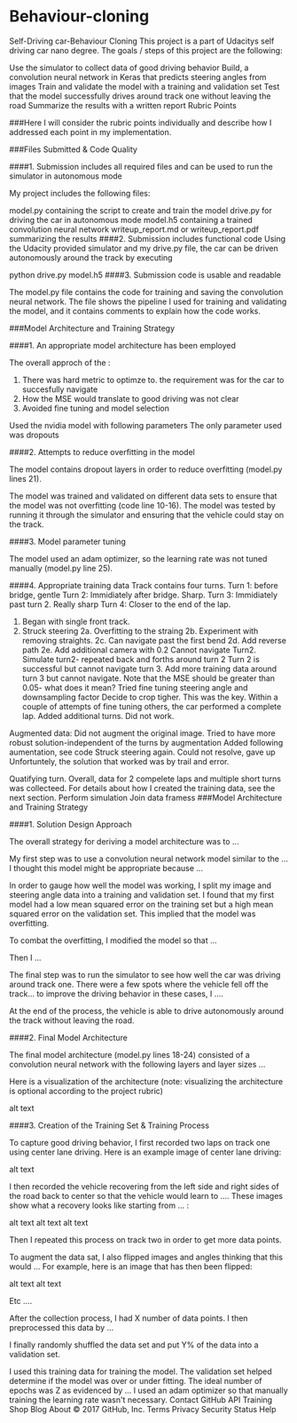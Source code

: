 # Behaviour-cloning
Self-Driving car-Behaviour Cloning
This project is a part of Udacitys self driving car nano degree.
The goals / steps of this project are the following:

Use the simulator to collect data of good driving behavior
Build, a convolution neural network in Keras that predicts steering angles from images
Train and validate the model with a training and validation set
Test that the model successfully drives around track one without leaving the road
Summarize the results with a written report
Rubric Points

###Here I will consider the rubric points individually and describe how I addressed each point in my implementation.

###Files Submitted & Code Quality

####1. Submission includes all required files and can be used to run the simulator in autonomous mode

My project includes the following files:

model.py containing the script to create and train the model
drive.py for driving the car in autonomous mode
model.h5 containing a trained convolution neural network
writeup_report.md or writeup_report.pdf summarizing the results
####2. Submission includes functional code Using the Udacity provided simulator and my drive.py file, the car can be driven autonomously around the track by executing

python drive.py model.h5
####3. Submission code is usable and readable

The model.py file contains the code for training and saving the convolution neural network. The file shows the pipeline I used for training and validating the model, and it contains comments to explain how the code works.

###Model Architecture and Training Strategy

####1. An appropriate model architecture has been employed

The overall approch of the :
1. There was hard metric to optimze to. the requirement was for the car to succesfully navigate
2. How the MSE would translate to good driving was not clear
3. Avoided fine tuning and model selection

Used the nvidia model with following parameters
The only parameter used was dropouts

####2. Attempts to reduce overfitting in the model

The model contains dropout layers in order to reduce overfitting (model.py lines 21).

The model was trained and validated on different data sets to ensure that the model was not overfitting (code line 10-16). The model was tested by running it through the simulator and ensuring that the vehicle could stay on the track.

####3. Model parameter tuning

The model used an adam optimizer, so the learning rate was not tuned manually (model.py line 25).

####4. Appropriate training data
Track contains four turns.
Turn 1: before bridge, gentle
Turn 2: Immidiately after bridge. Sharp.
Turn 3: Immidiately past turn 2. Really sharp
Turn 4: Closer to the end of the lap.
1. Began with single front track. 
2. Struck steering
2a. Overfitting to the straing
2b. Experiment with removing straights.
2c. Can navigate past the first bend
2d. Add reverse path
2e. Add additional camera with 0.2
Cannot navigate Turn2.
Simulate turn2- repeated back and forths around turn 2
Turn 2 is successful but cannot navigate turn 3.
Add more training data around turn 3 but cannot navigate.
Note that the MSE should be greater than 0.05- what does it mean?
Tried fine tuning steering angle  and downsampling factor
Decide to crop tigher. This was the key. Within a couple of attempts of fine tuning others, the car performed a complete lap.
Added additional turns. Did not work.

Augmented data:
Did not augment the original image.
Tried to have more robust solution-independent of the turns by augmentation
Added following aumentation, see code
Struck steering again. Could not resolve, gave up
Unfortuntely, the solution that worked was by trail and error.


Quatifying turn.
Overall, data for 2 compelete laps and multiple short turns was collecteed. 
For details about how I created the training data, see the next section.
Perform simulation
Join data framess
###Model Architecture and Training Strategy

####1. Solution Design Approach

The overall strategy for deriving a model architecture was to ...

My first step was to use a convolution neural network model similar to the ... I thought this model might be appropriate because ...

In order to gauge how well the model was working, I split my image and steering angle data into a training and validation set. I found that my first model had a low mean squared error on the training set but a high mean squared error on the validation set. This implied that the model was overfitting.

To combat the overfitting, I modified the model so that ...

Then I ...

The final step was to run the simulator to see how well the car was driving around track one. There were a few spots where the vehicle fell off the track... to improve the driving behavior in these cases, I ....

At the end of the process, the vehicle is able to drive autonomously around the track without leaving the road.

####2. Final Model Architecture

The final model architecture (model.py lines 18-24) consisted of a convolution neural network with the following layers and layer sizes ...

Here is a visualization of the architecture (note: visualizing the architecture is optional according to the project rubric)

alt text

####3. Creation of the Training Set & Training Process

To capture good driving behavior, I first recorded two laps on track one using center lane driving. Here is an example image of center lane driving:

alt text

I then recorded the vehicle recovering from the left side and right sides of the road back to center so that the vehicle would learn to .... These images show what a recovery looks like starting from ... :

alt text alt text alt text

Then I repeated this process on track two in order to get more data points.

To augment the data sat, I also flipped images and angles thinking that this would ... For example, here is an image that has then been flipped:

alt text alt text

Etc ....

After the collection process, I had X number of data points. I then preprocessed this data by ...

I finally randomly shuffled the data set and put Y% of the data into a validation set.

I used this training data for training the model. The validation set helped determine if the model was over or under fitting. The ideal number of epochs was Z as evidenced by ... I used an adam optimizer so that manually training the learning rate wasn't necessary.
Contact GitHub API Training Shop Blog About
© 2017 GitHub, Inc. Terms Privacy Security Status Help


